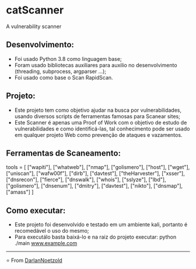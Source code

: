 # catScanner
 A vulnerability scanner

## Desenvolvimento:
* Foi usado Python 3.8 como linguagem base;
* Foram usado bibliotecas auxiliares para auxilio no desenvolvimento (threading, subprocess, argparser ...);
* Foi usado como base o Scan RapidScan.

## Projeto:
* Este projeto tem como objetivo ajudar na busca por vulnerabilidades, usando diversos scripts de ferramentas famosas para Scanear sites;
* Este Scanner é apenas uma Proof of Work com o objetivo de estudo de vulnerabilidades e como identificá-las, tal conhecimento pode ser usado em qualquer projeto Web como prevenção de ataques e vazamentos.

## Ferramentas de Scaneamento:
tools = [
    ["wapiti"], ["whatweb"], ["nmap"], ["golismero"], ["host"], ["wget"], ["uniscan"], ["wafw00f"], ["dirb"],
    ["davtest"], ["theHarvester"], ["xsser"], ["dnsrecon"], ["fierce"], ["dnswalk"], ["whois"], ["sslyze"], ["lbd"],
    ["golismero"], ["dnsenum"], ["dmitry"], ["davtest"], ["nikto"], ["dnsmap"], ["amass"]
]

## Como executar:
* Este projeto foi desenvolvido e testado em um ambiente kali, portanto é recomedável o uso do mesmo;
* Para executálo basta baixá-lo e na raiz do projeto executar: python ./main www.example.com

---

⭐️ From [DarlanNoetzold](https://github.com/DarlanNoetzold)
